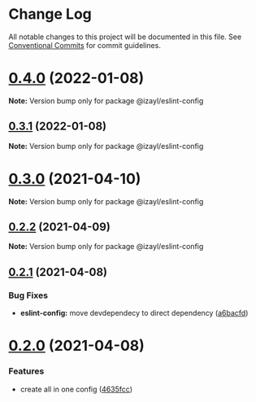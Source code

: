 # Change Log

All notable changes to this project will be documented in this file.
See [Conventional Commits](https://conventionalcommits.org) for commit guidelines.

# [0.4.0](https://github.com/izayl/eslint-config/compare/v0.3.1...v0.4.0) (2022-01-08)

**Note:** Version bump only for package @izayl/eslint-config





## [0.3.1](https://github.com/izayl/eslint-config/compare/v0.3.0...v0.3.1) (2022-01-08)

**Note:** Version bump only for package @izayl/eslint-config





# [0.3.0](https://github.com/izayl/eslint-config/compare/v0.2.2...v0.3.0) (2021-04-10)

**Note:** Version bump only for package @izayl/eslint-config





## [0.2.2](https://github.com/izayl/eslint-config/compare/v0.2.1...v0.2.2) (2021-04-09)

**Note:** Version bump only for package @izayl/eslint-config





## [0.2.1](https://github.com/izayl/eslint-config/compare/v0.2.0...v0.2.1) (2021-04-08)


### Bug Fixes

* **eslint-config:** move devdependecy to direct dependency ([a6bacfd](https://github.com/izayl/eslint-config/commit/a6bacfdb9bc6da450d19499be46c5f733ba41001))





# [0.2.0](https://github.com/izayl/eslint-config/compare/v0.1.0...v0.2.0) (2021-04-08)


### Features

* create all in one config ([4635fcc](https://github.com/izayl/eslint-config/commit/4635fcccbff8d566fc66c0f4b865a58c605f6d26))
